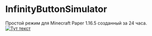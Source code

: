 # **InfinityButtonSimulator**
Простой режим для Minecraft Paper 1.16.5 созданный за 24 часа.
[![Тут текст](https://img.youtube.com/vi/v8jNgkoQlmQ/0.jpg)](https://youtu.be/v8jNgkoQlmQ)